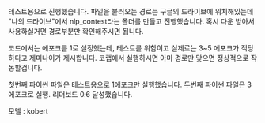테스트용으로 진행했습니다. 
파일을 불러오는 경로는 구글의 드라이브에 위치해있는데 "나의 드라이브"에서 nlp_contest라는 폴더를 만들고 진행했습니다. 
혹시 다운 받아서 사용하실거면 경로부분만 확인해주시면 됩니다. 

코드에서는 에포크를 1로 설정했는데, 테스트를 위함이고 실제로는 3~5 에포크가 적당하다고 제미나이가 제시합니다.
코랩에서 실행하시면 아마 경로만 맞으면 정상적으로 작동할겁니다.

첫번째 파이썬 파일은 테스트용으로 1에포크만 실행했습니다. 
두번째 파이썬 파일은 3에포크로 실행. 리더보드 0.6 달성했습니다.

모델 : kobert
